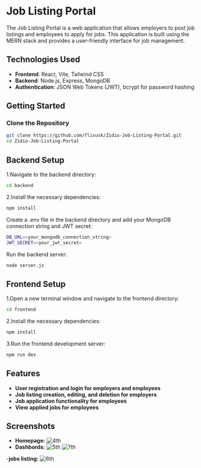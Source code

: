 # Job Listing Portal

The Job Listing Portal is a web application that allows employers to post job listings and employees to apply for jobs. This application is built using the MERN stack and provides a user-friendly interface for job management.

## Technologies Used

- **Frontend**: React, Vite, Tailwind CSS
- **Backend**: Node.js, Express, MongoDB
- **Authentication**: JSON Web Tokens (JWT), bcrypt for password hashing

## Getting Started


### Clone the Repository

```bash
git clone https://github.com/flixusk/Zidio-Job-Listing-Portal.git
cd Zidio-Job-Listing-Portal
```

## Backend Setup

1.Navigate to the backend directory:
```bash
cd backend
```
2.Install the necessary dependencies:
```bash
npm install
```
Create a .env file in the backend directory and add your MongoDB connection string and JWT secret:

```bash
DB_URL=<your_mongodb_connection_string>
JWT_SECRET=<your_jwt_secret>
```
Run the backend server:
```bash
node server.js
```

## Frontend Setup
1.Open a new terminal window and navigate to the frontend directory:
```bash
cd frontend
```
2.Install the necessary dependencies:
```bash
npm install
```
3.Run the frontend development server:
```bash
npm run dev
```

## Features
- **User registration and login for employers and employees**
- **Job listing creation, editing, and deletion for employers**
- **Job application functionality for employees**
- **View applied jobs for employees**

## Screenshots
- **Homepage:**
![4th](https://github.com/user-attachments/assets/29b1927c-94da-42b8-adc6-f85f21acb338)
- **Dashbords:**
![5th](https://github.com/user-attachments/assets/d5705ff2-edc2-4b99-93b8-ee98e97268e3)
![7th](https://github.com/user-attachments/assets/984935ac-bd17-46a9-9eab-c684e8483173)

-**jobs listing:**
![6th](https://github.com/user-attachments/assets/b03192cd-4669-4744-be7e-e2f8ab4b4516)
